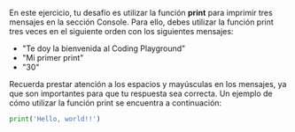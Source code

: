 En este ejercicio, tu desafío es utilizar la función **print** para imprimir tres mensajes en la sección Console. Para ello, debes utilizar la función print tres veces en el siguiente orden con los siguientes mensajes:

* "Te doy la bienvenida al Coding Playground"
* "Mi primer print"
* "30"

Recuerda prestar atención a los espacios y mayúsculas en los mensajes, ya que son importantes para que tu respuesta sea correcta. Un ejemplo de cómo utilizar la función print se encuentra a continuación:

```Python
print('Hello, world!!')
```